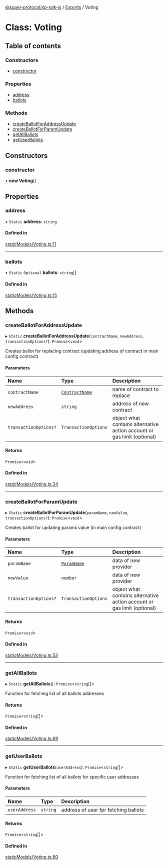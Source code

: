 [@super-protocol/sp-sdk-js](../README.md) / [Exports](../modules.md) / Voting

# Class: Voting

## Table of contents

### Constructors

- [constructor](Voting.md#constructor)

### Properties

- [address](Voting.md#address)
- [ballots](Voting.md#ballots)

### Methods

- [createBallotForAddressUpdate](Voting.md#createballotforaddressupdate)
- [createBallotForParamUpdate](Voting.md#createballotforparamupdate)
- [getAllBallots](Voting.md#getallballots)
- [getUserBallots](Voting.md#getuserballots)

## Constructors

### constructor

• **new Voting**()

## Properties

### address

▪ `Static` **address**: `string`

#### Defined in

[staticModels/Voting.ts:11](https://github.com/Super-Protocol/sp-sdk-js/blob/067ab11/src/staticModels/Voting.ts#L11)

___

### ballots

▪ `Static` `Optional` **ballots**: `string`[]

#### Defined in

[staticModels/Voting.ts:15](https://github.com/Super-Protocol/sp-sdk-js/blob/067ab11/src/staticModels/Voting.ts#L15)

## Methods

### createBallotForAddressUpdate

▸ `Static` **createBallotForAddressUpdate**(`contractName`, `newAddress`, `transactionOptions?`): `Promise`<`void`\>

Creates ballot for replacing contract (updating address of contract in main config contract)

#### Parameters

| Name | Type | Description |
| :------ | :------ | :------ |
| `contractName` | [`ContractName`](../enums/ContractName.md) | name of contract to replace |
| `newAddress` | `string` | address of new contract |
| `transactionOptions?` | `TransactionOptions` | object what contains alternative action account or gas limit (optional) |

#### Returns

`Promise`<`void`\>

#### Defined in

[staticModels/Voting.ts:34](https://github.com/Super-Protocol/sp-sdk-js/blob/067ab11/src/staticModels/Voting.ts#L34)

___

### createBallotForParamUpdate

▸ `Static` **createBallotForParamUpdate**(`paramName`, `newValue`, `transactionOptions?`): `Promise`<`void`\>

Creates ballot for updating params value (in main config contract)

#### Parameters

| Name | Type | Description |
| :------ | :------ | :------ |
| `paramName` | [`ParamName`](../enums/ParamName.md) | data of new provider |
| `newValue` | `number` | data of new provider |
| `transactionOptions?` | `TransactionOptions` | object what contains alternative action account or gas limit (optional) |

#### Returns

`Promise`<`void`\>

#### Defined in

[staticModels/Voting.ts:53](https://github.com/Super-Protocol/sp-sdk-js/blob/067ab11/src/staticModels/Voting.ts#L53)

___

### getAllBallots

▸ `Static` **getAllBallots**(): `Promise`<`string`[]\>

Function for fetching list of all ballots addresses

#### Returns

`Promise`<`string`[]\>

#### Defined in

[staticModels/Voting.ts:69](https://github.com/Super-Protocol/sp-sdk-js/blob/067ab11/src/staticModels/Voting.ts#L69)

___

### getUserBallots

▸ `Static` **getUserBallots**(`userAddress`): `Promise`<`string`[]\>

Function for fetching list of all ballots for specific user addresses

#### Parameters

| Name | Type | Description |
| :------ | :------ | :------ |
| `userAddress` | `string` | address of user fpr fetching ballots |

#### Returns

`Promise`<`string`[]\>

#### Defined in

[staticModels/Voting.ts:80](https://github.com/Super-Protocol/sp-sdk-js/blob/067ab11/src/staticModels/Voting.ts#L80)
